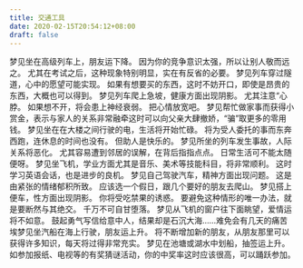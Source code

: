 ```yaml
---
title: 交通工具
date: 2020-02-15T20:54:12+08:00
draft: false
---
```


梦见坐在高级列车上，朋友运下降。
因为你的竞争意识太强，所以让别人敬而远之。
尤其在考试之后，这种现象特别明显，实在有反省的必要。
梦见列车穿过隧道，心中的愿望可能实现。
如果有想要买的东西，这时不妨开口，即使是昂贵的东西，大概也可以得到。
梦见列车爬上急坡，健康方面出现阴影。
尤其注意“心脖。
如果想不开，将会患上神经衰弱。
把心情放宽吧。
梦见帮忙做家事而获得小赏金，表示与家人的关系非常融牵这时可以向父亲大肆撤娇，“骗”取更多的零用钱。
梦见坐在在大楼之间行驶的电，生活将开始忙碌。
将为受人委托的事而东奔西跑，连休息的时间也没有。
但助人是快乐的。
梦见所坐的列车发生事故，人际关系将恶化。
尤其容易遭到邻居的误解，在背后指指点点。
日常生活可不能太随便呀。
梦见坐飞机，学业方面尤其是音乐、美术等技能科目，将非常顺利。
这时学习英语会话，也是进步的良机。
梦见自己驾驶汽车，精神方面出现问题。
这是由紧张的情绪郁积所致。
应该选一个假日，跟几个要好的朋友去爬山。
梦见搭上便车，性方面出现阴影。
你将受吃禁果的诱惑。
要避免这种情形的唯一办法，就是要断然与其绝交。
千万不可自甘堕落。
梦见从飞机的窗户往下面眺望，爱情运将不如意。
鼓起勇气写信给意中人，结果却是石沉大海……难免会有几天的痛苦埃梦见坐汽船在海上行驶，朋友运上升。
将不断增加新的朋友，从朋友那里可以获得许多知识，每天将过得非常充实。
梦见在池塘或湖水中划船，抽签运上升。
如参加报纸、电视等的有奖猜谜活动，你的中奖率这时应该很高，可以踊跃参加。
